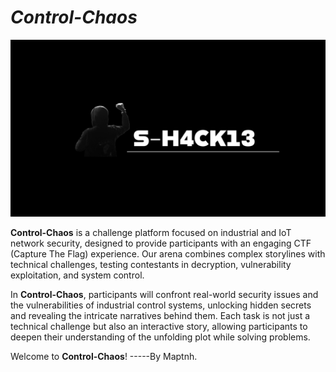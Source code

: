 # *Control-Chaos*

![alt text](./pic/H4CK13.png)

 

**Control-Chaos** is a challenge platform focused on industrial and IoT network security, designed to provide participants with an engaging CTF (Capture The Flag) experience. Our arena combines complex storylines with technical challenges, testing contestants in decryption, vulnerability exploitation, and system control.

In **Control-Chaos**, participants will confront real-world security issues and the vulnerabilities of industrial control systems, unlocking hidden secrets and revealing the intricate narratives behind them. Each task is not just a technical challenge but also an interactive story, allowing participants to deepen their understanding of the unfolding plot while solving problems.

Welcome to **Control-Chaos**!   -----By Maptnh.
